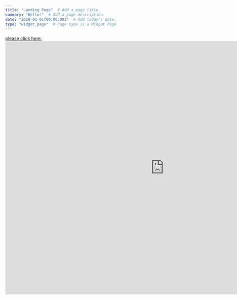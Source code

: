 ```yaml
---
title: "Landing Page"  # Add a page title.
summary: "Hello!"  # Add a page description.
date: "2019-01-01T00:00:00Z"  # Add today's date.
type: "widget_page"  # Page type is a Widget Page
---
```


<a href="https://github.com/jml250525/jml250525/raw/master/content/cv/cv.pdf" target="_blank">please click here.</a> <embed src="https://github.com/jml250525/jml250525/raw/master/content/cv/cv.pdf" width="1000px" height="800px" />

